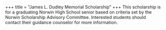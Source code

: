 +++
title = "James L. Dudley Memorial Scholarship"
+++
This scholarship is for a graduating Norwin High School senior based on criteria set by the Norwin Scholarship Advisory Committee.  Interested students should contact their guidance counselor for more information.
